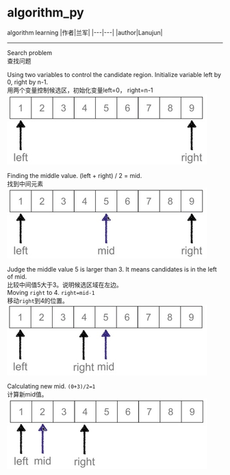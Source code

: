 # algorithm_py
algorithm learning
|作者|兰军|
|---|---|
|author|Lanujun|
****
Search problem  
查找问题  

Using two variables to control the candidate region. Initialize variable left by 0, right by n-1.  
用两个变量控制候选区，初始化变量left=0， right=n-1  
![image](https://github.com/conglanjun/algorithm_py/blob/master/image/1.12.jpg)  

Finding the middle value. (left + right) / 2 = mid.  
找到中间元素  
![image](https://github.com/conglanjun/algorithm_py/blob/master/image/1.13.jpg)  

Judge the middle value 5 is larger than 3. It means candidates is in the left of mid.    
比较中间值5大于3。说明候选区域在左边。  
Moving `right` to 4. `right=mid-1`  
移动`right`到4的位置。  
![image](https://github.com/conglanjun/algorithm_py/blob/master/image/1.14.jpg)  

Calculating new mid. `(0+3)/2=1`  
计算新mid值。  
![image](https://github.com/conglanjun/algorithm_py/blob/master/image/1.15.jpg)  

